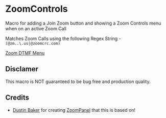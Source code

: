 # ZoomControls

Macro for adding a Join Zoom button and showing a Zoom Controls menu when on an active Zoom Call

Matches Zoom Calls using the following Regex String - `(@zm..\.us|@zoomcrc.com)`

[Zoom DTMF Menu](https://support.zoom.us/hc/en-us/articles/115005889546-H-323-SIP-Menu)

## Disclamer

This macro is NOT guaranteed to be bug free and production quality.

## Credits

- [Dustin Baker](https://github.com/dubakercisco) for creating [ZoomPanel](https://github.com/dubakercisco/Macros) that this is based on!
